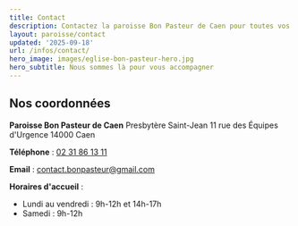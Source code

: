```yaml
---
title: Contact
description: Contactez la paroisse Bon Pasteur de Caen pour toutes vos questions et demandes
layout: paroisse/contact
updated: '2025-09-18'
url: /infos/contact/
hero_image: images/eglise-bon-pasteur-hero.jpg
hero_subtitle: Nous sommes là pour vous accompagner
---
```


## Nos coordonnées

**Paroisse Bon Pasteur de Caen**
Presbytère Saint-Jean
11 rue des Équipes d'Urgence
14000 Caen

**Téléphone** : [02 31 86 13 11](tel:+33231863111)

**Email** : contact.bonpasteur@gmail.com

**Horaires d'accueil** :

* Lundi au vendredi : 9h-12h et 14h-17h
* Samedi : 9h-12h
